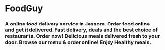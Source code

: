 # FoodGuy
### A online food delivery service in Jessore. Order food online and get it delivered. Fast delivery, deals and the best choice of restaurants. Order now! Delicious meals delivered fresh to your door. Browse our menu & order online! Enjoy Healthy meals.
